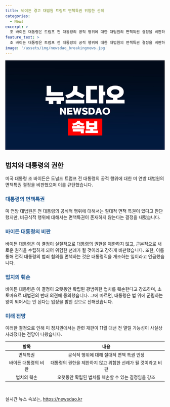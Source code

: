 ```yaml
---
title: 바이든 경고 대법원 트럼프 면책특권 위험한 선례
categories:
  - News
excerpt: >
  조 바이든 대통령은 트럼프 전 대통령의 공적 행위에 대한 대법원의 면책특권 결정을 비판하며, 이를 근본적인 법치 훼손으로 규탄했다. 그는 이를 통해 미국의 법 앞 평등 원칙을 위협하는 위험한 선례라고 지적하며, 전임자를 비난하고 대법관의 반대 의견을 언급했다. 바이든 대통령은 이에 대한 우려를 표명하고, 이에 대한 결정이 미국의 법치를 훼손할 것이라고 경고했다. 이에 따라 관련 재판이 11월 대선 전에 열릴 가능성은 사실상 사라졌다는 전망도 나오고 있다.
feature_text: >
  조 바이든 대통령은 트럼프 전 대통령의 공적 행위에 대한 대법원의 면책특권 결정을 비판하며, 이를 근본적인 법치 훼손으로 규탄했다. 그는 이를 통해 미국의 법 앞 평등 원칙을 위협하는 위험한 선례라고 지적하며, 전임자를 비난하고 대법관의 반대 의견을 언급했다. 바이든 대통령은 이에 대한 우려를 표명하고, 이에 대한 결정이 미국의 법치를 훼손할 것이라고 경고했다. 이에 따라 관련 재판이 11월 대선 전에 열릴 가능성은 사실상 사라졌다는 전망도 나오고 있다.
image: '/assets/img/newsdao_breakingnews.jpg'
---
```


<p><img src="/assets/img/newsdao_breakingnews.jpg" alt="koreaapp 속보" /></p>

<h2 data-ke-size="size26">법치와 대통령의 권한</h2>

<p data-ke-size="size16">미국 대통령 조 바이든은 도널드 트럼프 전 대통령의 공적 행위에 대한 미 연방 대법원의 면책특권 결정을 비판했으며 이를 규탄했습니다.</p>

<h3><b><span style="color: #1a5490;">대통령의 면책특권</span></b></h3>

<p data-ke-size="size16">미 연방 대법원은 전 대통령의 공식적 행위에 대해서는 절대적 면책 특권이 있다고 판단했지만, 비공식적 행위에 대해서는 면책특권이 존재하지 않는다는 결정을 내렸습니다.</p>

<h3><b><span style="color: #1a5490;">바이든 대통령의 비판</span></b></h3>

<p data-ke-size="size16">바이든 대통령은 이 결정이 실질적으로 대통령의 권한을 제한하지 않고, 근본적으로 새로운 원칙을 수립하게 되어 위험한 선례가 될 것이라고 강하게 비판했습니다. 또한, 이를 통해 전직 대통령의 범죄 혐의를 면책하는 것은 대통령직을 개조하는 일이라고 언급했습니다.</p>

<h3><b><span style="color: #1a5490;">법치의 훼손</span></b></h3>

<p data-ke-size="size16">바이든 대통령은 이 결정이 오랫동안 확립된 광범위한 법치를 훼손한다고 강조하며, 소토마요르 대법관의 반대 의견에 동의했습니다. 그에 따르면, 대통령은 법 위에 군림하는 왕이 되어서는 안 된다는 입장을 밝힌 것으로 전해졌습니다.</p>

<h3><b><span style="color: #1a5490;">미래 전망</span></b></h3>

<p data-ke-size="size16">이러한 결정으로 인해 미 정치권에서는 관련 재판이 11월 대선 전 열릴 가능성이 사실상 사라졌다는 전망이 나왔습니다.</p>

<table>
    <thead>
        <tr>
            <th style="text-align: center;">항목</th>
            <th style="text-align: center;">내용</th>
        </tr>
    </thead>
    <tbody>
        <tr>
            <td style="text-align: center;">면책특권</td>
            <td style="text-align: center;">공식적 행위에 대해 절대적 면책 특권 인정</td>
        </tr>
        <tr>
            <td style="text-align: center;">바이든 대통령의 비판</td>
            <td style="text-align: center;">대통령의 권한을 제한하지 않고 위험한 선례가 될 것이라고 비판</td>
        </tr>
        <tr>
            <td style="text-align: center;">법치의 훼손</td>
            <td style="text-align: center;">오랫동안 확립된 법치를 훼손할 수 있는 결정임을 강조</td>
        </tr>
    </tbody>
</table>

<p data-ke-size="size16">&nbsp;</p>
실시간 뉴스 속보는, <a href="https://newsdao.kr" rel="dofollow">https://newsdao.kr</a>


